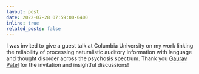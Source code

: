 ```yaml
---
layout: post
date: 2022-07-28 07:59:00-0400
inline: true
related_posts: false
---
```


I was invited to give a guest talk at Columbia University on my work linking the reliability of processing naturalistic auditory information with language and thought disorder across the psychosis spectrum. Thank you <a href='https://www.columbiapsychiatry.org/profile/gaurav-h-patel-md'>Gaurav Patel</a>  for the invitation and insightful discussions!
